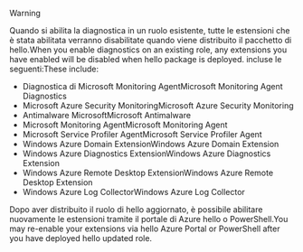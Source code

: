 > [!WARNING]
> <span data-ttu-id="460ca-101">Quando si abilita la diagnostica in un ruolo esistente, tutte le estensioni che è stata abilitata verranno disabilitate quando viene distribuito il pacchetto di hello.</span><span class="sxs-lookup"><span data-stu-id="460ca-101">When you enable diagnostics on an existing role, any extensions you have enabled will be disabled when hello package is deployed.</span></span> <span data-ttu-id="460ca-102">incluse le seguenti:</span><span class="sxs-lookup"><span data-stu-id="460ca-102">These include:</span></span>
>
> * <span data-ttu-id="460ca-103">Diagnostica di Microsoft Monitoring Agent</span><span class="sxs-lookup"><span data-stu-id="460ca-103">Microsoft Monitoring Agent Diagnostics</span></span>
> * <span data-ttu-id="460ca-104">Microsoft Azure Security Monitoring</span><span class="sxs-lookup"><span data-stu-id="460ca-104">Microsoft Azure Security Monitoring</span></span>
> * <span data-ttu-id="460ca-105">Antimalware Microsoft</span><span class="sxs-lookup"><span data-stu-id="460ca-105">Microsoft Antimalware</span></span>                 
> * <span data-ttu-id="460ca-106">Microsoft Monitoring Agent</span><span class="sxs-lookup"><span data-stu-id="460ca-106">Microsoft Monitoring Agent</span></span>
> * <span data-ttu-id="460ca-107">Microsoft Service Profiler Agent</span><span class="sxs-lookup"><span data-stu-id="460ca-107">Microsoft Service Profiler Agent</span></span>      
> * <span data-ttu-id="460ca-108">Windows Azure Domain Extension</span><span class="sxs-lookup"><span data-stu-id="460ca-108">Windows Azure Domain Extension</span></span>        
> * <span data-ttu-id="460ca-109">Windows Azure Diagnostics Extension</span><span class="sxs-lookup"><span data-stu-id="460ca-109">Windows Azure Diagnostics Extension</span></span>   
> * <span data-ttu-id="460ca-110">Windows Azure Remote Desktop Extension</span><span class="sxs-lookup"><span data-stu-id="460ca-110">Windows Azure Remote Desktop Extension</span></span>
> * <span data-ttu-id="460ca-111">Windows Azure Log Collector</span><span class="sxs-lookup"><span data-stu-id="460ca-111">Windows Azure Log Collector</span></span>
>
> <span data-ttu-id="460ca-112">Dopo aver distribuito il ruolo di hello aggiornato, è possibile abilitare nuovamente le estensioni tramite il portale di Azure hello o PowerShell.</span><span class="sxs-lookup"><span data-stu-id="460ca-112">You may re-enable your extensions via hello Azure Portal or PowerShell after you have deployed hello updated role.</span></span>
>
